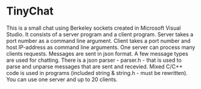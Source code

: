 # TinyChat
This is a small chat using Berkeley sockets created in Microsoft Visual Studio.
It consists of a server program and a client program. 
Server takes a port number as a command line argument. Client takes a port number and host IP-address as command line arguments. 
One server can process many clients requests. 
Messages are sent in json format. A few message types are used for chatting. 
There is a json parser - parser.h - that is used to parse and unparse messages that are sent and recevied. 
Mixed С/С++ code is used in programs (included string & string.h - must be rewritten). 
You can use one server and up to 20 clients.
